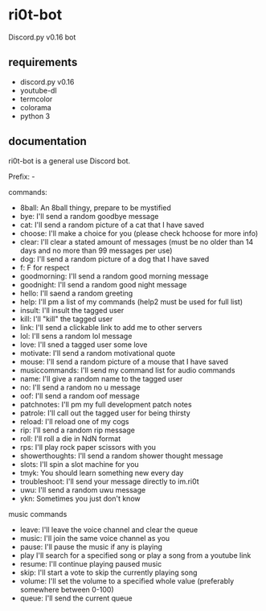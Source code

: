 # ri0t-bot
Discord.py v0.16 bot


## requirements
- discord.py v0.16
- youtube-dl
- termcolor
- colorama
- python 3


## documentation
ri0t-bot is a general use Discord bot. 

Prefix: -

commands:
- 8ball: An 8ball thingy, prepare to be mystified
- bye: I'll send a random goodbye message
- cat: I'll send a random picture of a cat that I have saved
- choose: I'll make a choice for you (please check hchoose for more info)
- clear: I'll clear a stated amount of messages (must be no older than 14 days and no more than 99 messages per use)
- dog: I'll send a random picture of a dog that I have saved
- f: F for respect
- goodmorning: I'll send a random good morning message
- goodnight: I'll send a random good night message
- hello: I'll saend a random greeting
- help: I'll pm a list of my commands (help2 must be used for full list)
- insult: I'll insult the tagged user
- kill: I'll "kill" the tagged user
- link: I'll send a clickable link to add me to other servers
- lol: I'll sens a random lol message
- love: I'll sned a tagged user some love
- motivate: I'll send a random motivational quote
- mouse: I'll send a random picture of a mouse that I have saved
- musiccommands: I'll send my command list for audio commands
- name: I'll give a random name to the tagged user
- no: I'll send a random no u message
- oof: I'll send a random oof message
- patchnotes: I'll pm my full development patch notes 
- patrole: I'll call out the tagged user for being thirsty
- reload: I'll reload one of my cogs 
- rip: I'll send a random rip message
- roll: I'll roll a die in NdN format
- rps: I'll play rock paper scissors with you
- showerthoughts: I'll send a random shower thought message
- slots: I'll spin a slot machine for you
- tmyk: You should learn something new every day 
- troubleshoot: I'll send your message directly to im.ri0t
- uwu: I'll send a random uwu message
- ykn: Sometimes you just don't know

music commands
- leave: I'll leave the voice channel and clear the queue
- music: I'll join the same voice channel as you
- pause: I'll pause the music if any is playing
- play I'll search for a specified song or play a song from a youtube link
- resume: I'll continue playing paused music
- skip: I'll start a vote to skip the currently playing song
- volume: I'll set the volume to a specified whole value (preferably somewhere between 0-100)
- queue: I'll send the current queue
